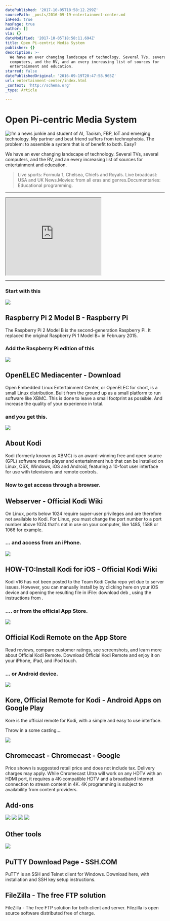 ```yaml
---
datePublished: '2017-10-05T18:58:12.299Z'
sourcePath: _posts/2016-09-19-entertainment-center.md
inFeed: true
hasPage: true
author: []
via: {}
dateModified: '2017-10-05T18:58:11.694Z'
title: Open Pi-centric Media System
publisher: {}
description: >-
  We have an ever changing landscape of technology. Several TVs, several
  computers, and the RV, and an every increasing list of sources for
  entertainment and education.
starred: false
datePublishedOriginal: '2016-09-19T20:47:58.965Z'
url: entertainment-center/index.html
_context: 'http://schema.org'
_type: Article

---
```

# Open Pi-centric Media System
![I’m a news junkie and student of AI, Taoism, FBP, IoT and emerging technology. My partner and best friend suffers from technophobia. The problem: to assemble a system that is of benefit to both. Easy?](https://s3-us-west-2.amazonaws.com/the-grid-img/p/97a370e66a602662fb33bc99c621a4c4c7c1d407.png)

We have an ever changing landscape of technology. Several TVs, several computers, and the RV, and an every increasing list of sources for entertainment and education.

> Live sports: Formula 1, Chelsea, Chiefs and Royals.
> Live broadcast: USA and UK News.Movies: from all eras and genres.Documentaries: Educational programming.

---

<iframe src="https://the-grid.github.io/ed-userhtml/?g=eJwDAAAAAAE" height="244" style=""></iframe>

---

### Start with this

<article style=""><img src="https://s3-us-west-2.amazonaws.com/the-grid-img/p/51e168f297bc2b5c0af4578c280c96e8180d0d59.jpg" /><h1>Raspberry Pi 2 Model B - Raspberry Pi</h1><p>The Raspberry Pi 2 Model B is the second-generation Raspberry Pi. It replaced the original Raspberry Pi 1 Model B+ in February 2015.</p></article>

### Add the Raspberry Pi edition of this

<article style=""><img src="https://s3-us-west-2.amazonaws.com/the-grid-img/p/c8e0ab2d2b9d66e54c6ae7f6111dbba9a1fd0241.png" /><h1>OpenELEC Mediacenter - Download</h1><p>Open Embedded Linux Entertainment Center, or OpenELEC for short, is a small Linux distribution. Built from the ground up as a small platform to run software like XBMC. This is done to leave a small footprint as possible. And increase the quality of your experience in total.</p></article>

### and you get this.

<article style=""><img src="https://s3-us-west-2.amazonaws.com/the-grid-img/p/b52dbf930e4ad43a523de5b5bd6cad6a04969fae.jpg" /><h1>About Kodi</h1><p>Kodi (formerly known as XBMC) is an award-winning free and open source (GPL) software media player and entertainment hub that can be installed on Linux, OSX, Windows, iOS and Android, featuring a 10-foot user interface for use with televisions and remote controls.</p></article>

### Now to get access through a browser.

<article style=""><h1>Webserver - Official Kodi Wiki</h1><p>On Linux, ports below 1024 require super-user privileges and are therefore not available to Kodi. For Linux, you must change the port number to a port number above 1024 that's not in use on your computer, like 1485, 1588 or 1066 for example.</p></article>

### ... and access from an iPhone.

<article style=""><img src="https://s3-us-west-2.amazonaws.com/the-grid-img/p/03f5db47e9688190da421e7875eaca4c415f591d.png" /><h1>HOW-TO:Install Kodi for iOS - Official Kodi Wiki</h1><p>Kodi v16 has not been posted to the Team Kodi Cydia repo yet due to server issues. However, you can manually install by by clicking here on your iOS device and opening the resulting file in iFile: download deb , using the instructions from .</p></article>

### .... or from the official App Store.

<article style=""><img src="https://s3-us-west-2.amazonaws.com/the-grid-img/p/815a7592faf150a31a071dce5857d57f1bb757dd.jpg" /><h1>Official Kodi Remote on the App Store</h1><p>Read reviews, compare customer ratings, see screenshots, and learn more about Official Kodi Remote. Download Official Kodi Remote and enjoy it on your iPhone, iPad, and iPod touch.</p></article>

### ... or Android device.

<article style=""><img src="https://s3-us-west-2.amazonaws.com/the-grid-img/p/1c7bb2b20746fe13baa720714818452d250cbb10" /><h1>Kore, Official Remote for Kodi - Android Apps on Google Play</h1><p>Kore is the official remote for Kodi, with a simple and easy to use interface.</p></article>

Throw in a some casting....

<article style=""><img src="https://s3-us-west-2.amazonaws.com/the-grid-img/p/4fb0f695d17f0752308517c64bcf7802ee01804c.png" /><h1>Chromecast - Chromecast - Google</h1><p>Price shown is suggested retail price and does not include tax. Delivery charges may apply. While Chromecast Ultra will work on any HDTV with an HDMI port, it requires a 4K-compatible HDTV and a broadband Internet connection to stream content in 4K. 4K programming is subject to availability from content providers.</p></article>

## Add-ons
![](https://s3-us-west-2.amazonaws.com/the-grid-img/p/253b68c0a86e5c6dd1840e15f736081e91829f4e.png)
![](https://s3-us-west-2.amazonaws.com/the-grid-img/p/49b2b8554e34ac495de9024f65a96125fbdc8ebb.png)
![](https://s3-us-west-2.amazonaws.com/the-grid-img/p/c767608ba7c8f93fecc089f098b914ec4b9f8fbe.png)
![](https://s3-us-west-2.amazonaws.com/the-grid-img/p/b675ca8d171503ae358e71e20d34313055a3a18b.png)

## Other tools

<article style=""><img src="https://s3-us-west-2.amazonaws.com/the-grid-img/p/c95c402978393f67fcd15f7ea71c5af4791b3c86.jpg" /><h1>PuTTY Download Page - SSH.COM</h1><p>PuTTY is an SSH and Telnet client for Windows. Download here, with installation and SSH key setup instructions.</p></article>

<article style=""><h1>FileZilla - The free FTP solution</h1><p>FileZilla - The free FTP solution for both client and server. Filezilla is open source software distributed free of charge.</p></article>